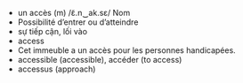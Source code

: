 - un accès (m)	/ɛ̃.n‿ak.sɛ/	Nom	
- Possibilité d’entrer ou d’atteindre	
- sự tiếp cận, lối vào	
- access	
- Cet immeuble a un accès pour les personnes handicapées.	
- accessible (accessible), accéder (to access)	
- accessus (approach)